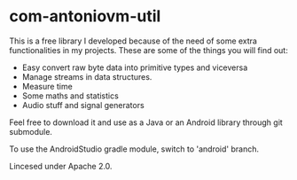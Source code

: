 # com-antoniovm-util

This is a free library I developed because of the need of some extra functionalities in my projects. These are some of the things you will find out:

 - Easy convert raw byte data into primitive types and viceversa
 - Manage streams in data structures.
 - Measure time
 - Some maths and statistics
 - Audio stuff and signal generators
    
Feel free to download it and use as a Java or an Android library through git submodule.

To use the AndroidStudio gradle module, switch to 'android' branch.

Lincesed under Apache 2.0.
